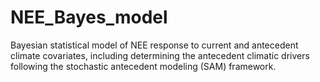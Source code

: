 # NEE_Bayes_model
Bayesian statistical model of NEE response to current and antecedent climate covariates, including determining the antecedent climatic drivers following the stochastic antecedent modeling (SAM) framework.
